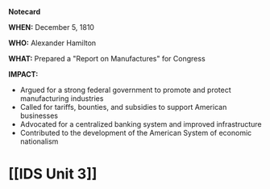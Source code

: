 **Notecard**

**WHEN:** December 5, 1810

**WHO:** Alexander Hamilton

**WHAT:** Prepared a "Report on Manufactures" for Congress

**IMPACT:**

* Argued for a strong federal government to promote and protect manufacturing industries
* Called for tariffs, bounties, and subsidies to support American businesses
* Advocated for a centralized banking system and improved infrastructure
* Contributed to the development of the American System of economic nationalism
# [[IDS Unit 3]]